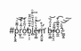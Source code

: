 

#p̡̢̱̭̾͌̆ͮ͝͞r͑͂͏̺̘̒̇͊͟͝o̓̈̃̕̕͏̫̊͛̍ḅ̙̦̦͒͋̅ͫ̂̎l̻̆ͩ̑̔̄ͪ͒ͦ͢ě̶̼͎̳̔̀̈́ͦ͜ṁ̧̛̯̮̮̮ͪ̊̕ b̶̰͕̳̽͐̑́̏͝r̝͌͏̷̯̤͉̤̐͠ó̰̼̆͊̈̆̀̄͡?̷͇̬͍́̋͐͝͝͠
